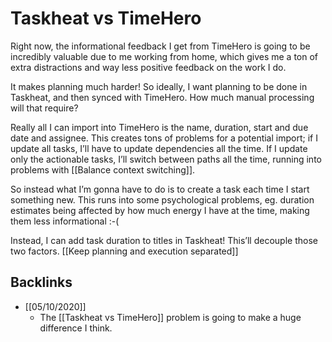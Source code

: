 # Taskheat vs TimeHero
Right now, the informational feedback I get from TimeHero is going to be incredibly valuable due to me working from home, which gives me a ton of extra distractions and way less positive feedback on the work I do.

It makes planning much harder! So ideally, I want planning to be done in Taskheat, and then synced with TimeHero. How much manual processing will that require?    

Really all I can import into TimeHero is the name, duration, start and due date and assignee. This creates tons of problems for a potential import; if I update all tasks, I’ll have to update dependencies all the time. If I update only the actionable tasks, I’ll switch between paths all the time, running into problems with [[Balance context switching]].

So instead what I’m gonna have to do is to create a task each time I start something new. This runs into some psychological problems, eg. duration estimates being affected by how much energy I have at the time, making them less informational :-(

Instead, I can add task duration to titles in Taskheat! This’ll decouple those two factors. [[Keep planning and execution separated]]

## Backlinks
* [[05/10/2020]]
	* The [[Taskheat vs TimeHero]] problem is going to make a huge difference I think.

<!--  -->

<!-- {BearID:614C1B2F-AE21-48BE-B5BA-9483375EE9BB-484-0000002A49CB392C} -->
